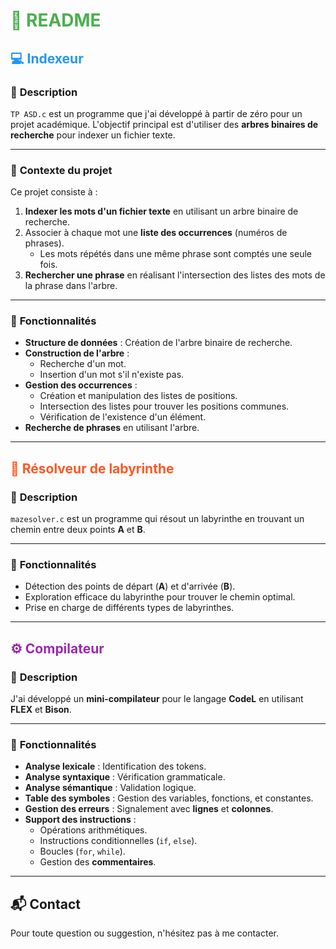 # <span style="color: #4CAF50;">📘 README</span>  

## <span style="color: #2196F3;">💻 Indexeur </span>  

### 📝 **Description**  
`TP ASD.c` est un programme que j'ai développé à partir de zéro pour un projet académique. L'objectif principal est d'utiliser des **arbres binaires de recherche** pour indexer un fichier texte.  

---

### 🌟 **Contexte du projet**  
Ce projet consiste à :  
1. **Indexer les mots d'un fichier texte** en utilisant un arbre binaire de recherche.  
2. Associer à chaque mot une **liste des occurrences** (numéros de phrases).  
   - Les mots répétés dans une même phrase sont comptés une seule fois.  
3. **Rechercher une phrase** en réalisant l'intersection des listes des mots de la phrase dans l'arbre.  

---

### 🚀 **Fonctionnalités**  
- **Structure de données** : Création de l'arbre binaire de recherche.  
- **Construction de l'arbre** :  
  - Recherche d'un mot.  
  - Insertion d'un mot s'il n'existe pas.  
- **Gestion des occurrences** :  
  - Création et manipulation des listes de positions.  
  - Intersection des listes pour trouver les positions communes.  
  - Vérification de l'existence d'un élément.  
- **Recherche de phrases** en utilisant l'arbre.  

---

## <span style="color: #FF5722;">🧩 Résolveur de labyrinthe </span>  

### 📝 **Description**  
`mazesolver.c` est un programme qui résout un labyrinthe en trouvant un chemin entre deux points **A** et **B**.  

---

### 🚀 **Fonctionnalités**  
- Détection des points de départ (**A**) et d'arrivée (**B**).  
- Exploration efficace du labyrinthe pour trouver le chemin optimal.  
- Prise en charge de différents types de labyrinthes.  

---

## <span style="color: #9C27B0;">⚙️ Compilateur</span>  

### 📝 **Description**  
J'ai développé un **mini-compilateur** pour le langage **CodeL** en utilisant **FLEX** et **Bison**.  

---

### 🚀 **Fonctionnalités**  
- **Analyse lexicale** : Identification des tokens.  
- **Analyse syntaxique** : Vérification grammaticale.  
- **Analyse sémantique** : Validation logique.  
- **Table des symboles** : Gestion des variables, fonctions, et constantes.  
- **Gestion des erreurs** : Signalement avec **lignes** et **colonnes**.  
- **Support des instructions** :  
  - Opérations arithmétiques.  
  - Instructions conditionnelles (`if`, `else`).  
  - Boucles (`for`, `while`).  
  - Gestion des **commentaires**.  

---

## 📬 **Contact**  
Pour toute question ou suggestion, n'hésitez pas à me contacter.  
